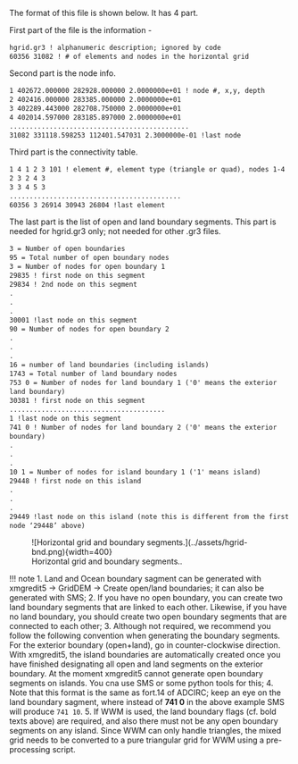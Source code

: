 The format of this file is shown below. It has 4 part.

First part of the file is the information - 
```
hgrid.gr3 ! alphanumeric description; ignored by code
60356 31082 ! # of elements and nodes in the horizontal grid
```

Second part is the node info.
```
1 402672.000000 282928.000000 2.0000000e+01 ! node #, x,y, depth
2 402416.000000 283385.000000 2.0000000e+01
3 402289.443000 282708.750000 2.0000000e+01
4 402014.597000 283185.897000 2.0000000e+01
.............................................
31082 331118.598253 112401.547031 2.3000000e-01 !last node
```

Third part is the connectivity table.
```
1 4 1 2 3 101 ! element #, element type (triangle or quad), nodes 1-4
2 3 2 4 3
3 3 4 5 3
...........................................
60356 3 26914 30943 26804 !last element
```

The last part is the list of open and land boundary segments. This part is needed for hgrid.gr3 only; not needed
for other .gr3 files.

```
3 = Number of open boundaries
95 = Total number of open boundary nodes
3 = Number of nodes for open boundary 1
29835 ! first node on this segment
29834 ! 2nd node on this segment
.
.
.
30001 !last node on this segment
90 = Number of nodes for open boundary 2
.
.
.
16 = number of land boundaries (including islands)
1743 = Total number of land boundary nodes
753 0 = Number of nodes for land boundary 1 ('0' means the exterior land boundary)
30381 ! first node on this segment
.......................................
1 !last node on this segment
741 0 ! Number of nodes for land boundary 2 ('0' means the exterior boundary)
.
.
.
10 1 = Number of nodes for island boundary 1 ('1' means island)
29448 ! first node on this island
.
.
.
29449 !last node on this island (note this is different from the first node ‘29448’ above)
```

<figure markdown>
![Horizontal grid and boundary segments.](../assets/hgrid-bnd.png){width=400}
<figcaption>Horizontal grid and boundary segments..</figcaption>
</figure>

!!! note
    1. Land and Ocean boundary sagment can be generated with xmgredit5 $\rightarrow$ GridDEM $\rightarrow$ Create open/land boundaries; it can also be generated with SMS;
    2. If you have no open boundary, you can create two land boundary segments that are linked to each other. Likewise, if you have no land boundary, you should create two open boundary segments that are connected to each other;
    3. Although not required, we recommend you follow the following convention when generating the boundary segments. For the exterior boundary (open+land), go in counter-clockwise direction. With xmgredit5, the island boundaries are automatically created once you have finished designating all open and land segments on the exterior boundary. At the moment xmgredit5 cannot generate open boundary segments on islands. You cna use SMS or some python tools for this;
    4. Note that this format is the same as fort.14 of ADCIRC; keep an eye on the land boundary sagment, where instead of **741 0** in the above example SMS will produce `741 10`. 
    5. If WWM is used, the land boundary flags (cf. bold texts above) are required, and also there must not be any open boundary segments on any island. Since WWM can only handle triangles, the mixed grid needs to be converted to a pure triangular grid for WWM using a pre-processing script.
